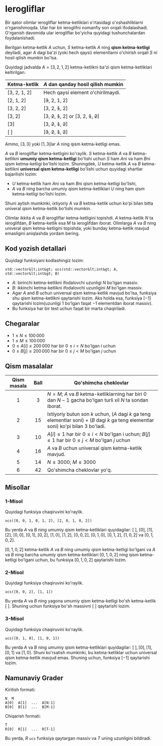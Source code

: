 # Ierogliflar

Bir qator olimlar ierogliflar ketma-ketliklari o'rtasidagi o'xshashliklarni o'rganishmoqda.
Ular har bir ieroglifni nomanfiy son orqali ifodalashadi.
O'rganish davomida ular ierogliflar bo'yicha quyidagi tushunchalardan foydalanishadi.

Berilgan ketma-ketlik $A$ uchun, $S$ ketma-ketlik $A$ ning **qism ketma-ketligi** deyiladi, agar $A$ dagi ba'zi (yoki hech qaysi) elementlarni o'chirish orqali $S$ ni hosil qilish mumkin bo'lsa.

Quyidagi jadvalda $A = [3, 2, 1, 2]$ ketma-ketlikni ba'zi qism ketma-ketliklari keltirilgan.

| Ketma-ketlik    | $A$ dan qanday hosil qilish mumkin |
|----------------|---------------------------------|
| [3, 2, 1, 2] | Hech qaysi element o'chirilmaydi.
| [2, 1, 2]     | [<s>3</s>, 2, 1, 2]
| [3, 2, 2]     | [3, 2, <s>1</s>, 2]
| [3, 2]         | [3, <s>2</s>, <s>1</s>, 2] or [3, 2, <s>1</s>, <s>2</s>]
| [3]             | [3, <s>2</s>, <s>1</s>, <s>2</s>]
| [ ]              | [<s>3</s>, <s>2</s>, <s>1</s>, <s>2</s>]

Ammo, $[3, 3]$ yoki $[1, 3]$lar $A$ ning qism ketma-ketligi emas.

$A$ va $B$ ierogliflar ketma-ketligini ko'raylik.
$S$ ketma-ketlik $A$ va $B$ ketma-ketlikni **umumiy qism ketma-ketligi** bo'lishi uchun $S$ ham $A$ni va ham $B$ni qism ketma-ketligi bo'lishi lozim.
Shuningdek, $U$ ketma-ketlik $A$ va $B$ ketma-ketlikni **universal qism ketma-ketligi** bo'lishi uchun quyidagi shartlar bajarilishi lozim:
* $U$ ketma-ketlik ham $A$ni va ham $B$ni qism ketma-ketligi bo'lishi,
* $A$ va $B$ ning barcha umumiy qism ketma-ketliklari $U$ ning ham qism ketma-ketligi bo'lishi lozim.

Shuni aytish mumkinki, ixtiyoriy $A$ va $B$ ketma-ketlik uchun ko'pi bilan bitta univeral qism ketma-ketlik bo'lishi mumkin.

Olimlar ikkita $A$ va $B$ ierogliflar ketma-ketligini topishdi. $A$ ketma-ketlik $N$ ta ieroglifdan, $B$ ketma-ketlik esa $M$ ta ieroglifdan iborat.
Olimlarga $A$ va $B$ ning univeral qism ketma-ketligini topishda, yoki bunday ketma-ketlik mavjud emasligini aniqlashda yordam bering.

## Kod yozish detallari

Quyidagi funksiyani kodlashingiz lozim:

```
std::vector&lt;int&gt; ucs(std::vector&lt;int&gt; A, std::vector&lt;int&gt; B)
```

* $A$: birinchi ketma-ketlikni ifodalovchi uzunligi $N$ bo'lgan massiv.
* $B$: ikkinchi ketma-ketlikni ifodalovchi uzunligini $M$ bo'lgan massiv.
* Agar $A$ and $B$ uchun universal qism ketma-ketlik mavjud bo'lsa, funksiya shu qism ketma-ketlikni qaytarishi lozim. Aks holda esa, funksiya $[-1]$ qaytarishi lozim(uzunligi $1$ bo'lgan faqat $-1$ elementdan iborat massiv).
* Bu funksiya har bir test uchun faqat bir marta chaqiriladi.

## Chegaralar

* $1 \leq N \leq 100\,000$
* $1 \leq M \leq 100\,000$
* $0 \leq A[i] \leq 200\,000$ har bir $0 \leq i < N$ bo'lgan $i$ uchun
* $0 \leq B[j] \leq 200\,000$ har bir $0 \leq j < M$ bo'lgan $j$ uchun

## Qism masalalar

| Qism masala | Ball  | Qo'shimcha cheklovlar |
| :-----: | :----: | ---------------------- |
| 1       | $3$    | $N = M$; $A$ va $B$ ketma-ketliklarning har biri $0$ dan $N-1$ gacha bo'lgan turli xil $N$ ta sondan iborat.
| 2       | $15$   | Ixtiyoriy butun son $k$ uchun, ($A$ dagi $k$ ga teng elementlar soni) + ($B$ dagi $k$ ga teng elementlar soni) ko'pi bilan $3$ bo'ladi.
| 3       | $10$   | $A[i] \leq 1$ har bir $0 \leq i < N$ bo'lgan i uchun; $B[j] \leq 1$ har bir $0 \leq j < M$ bo'lgan $j$ uchun
| 4       | $16$   | $A$ va $B$ uchun universal qism ketma-ketlik mavjud.
| 5       | $14$   | $N \leq 3000$; $M \leq 3000$
| 6       | $42$   | Qo'shimcha cheklovlar yo'q.

## Misollar

### 1-Misol

Quyidagi funksiya chaqiruvini ko'raylik.

```
ucs([0, 0, 1, 0, 1, 2], [2, 0, 1, 0, 2])
```

Bu yerda $A$ va $B$ ning umumiy qism ketma-ketliklari quyidagilar:
 $[\ ]$, $[0]$, $[1]$, $[2]$, $[0, 0]$, $[0, 1]$, $[0, 2]$, $[1, 0]$, $[1, 2]$, $[0, 0, 2]$, $[0, 1, 0]$, $[0, 1, 2]$, $[1, 0, 2]$ va $[0, 1, 0, 2]$.

$[0, 1, 0, 2]$ ketma-ketlik $A$ va $B$ ning umumiy qism ketma-ketligi bo'lgani va $A$ va $B$ ning barcha umumiy qism ketma-ketliklari $[0, 1, 0, 2]$ ning qism ketma-ketligi bo'lgani uchun, bu funksiya $[0, 1, 0, 2]$ qaytarishi lozim.

### 2-Misol

Quyidagi funksiya chaqiruvini ko'raylik.

```
ucs([0, 0, 2], [1, 1])
```

Bu yerda $A$ va $B$ ning yagona umumiy qism ketma-ketligi bo'sh ketma-ketlik $[\ ]$.
Shuning uchun funksiya bo'sh massivni $[\ ]$ qaytarishi lozim.

### 3-Misol

Quyidagi funksiya chaqiruvini ko'raylik.
```
ucs([0, 1, 0], [1, 0, 1])
```

Bu yerda $A$ va $B$ ning umumiy qism ketma-ketliklari quyidagilar:
 $[\ ], [0], [1], [0, 1]$ va $[1, 0]$.
Shuni ko'rsatish mumkinki, bu ketma-ketliklar uchun universal qism ketma-ketlik mavjud emas. Shuning uchun, funksiya $[-1]$ qaytarishi lozim.

## Namunaviy Grader

Kiritish formati:

```
N  M
A[0]  A[1]  ...  A[N-1]
B[0]  B[1]  ...  B[M-1]
```

Chiqarish formati:

```
T
R[0]  R[1]  ...  R[T-1]
```

Bu yerda, $R$ `ucs` funksiya qaytargan massiv va $T$ uning uzunligini bildiradi.